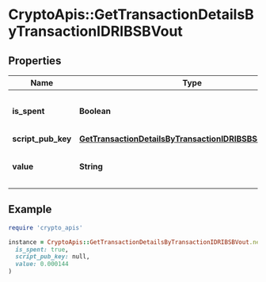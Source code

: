 # CryptoApis::GetTransactionDetailsByTransactionIDRIBSBVout

## Properties

| Name | Type | Description | Notes |
| ---- | ---- | ----------- | ----- |
| **is_spent** | **Boolean** | Defines whether the output is spent or not. |  |
| **script_pub_key** | [**GetTransactionDetailsByTransactionIDRIBSBScriptPubKey**](GetTransactionDetailsByTransactionIDRIBSBScriptPubKey.md) |  |  |
| **value** | **String** | Represents the sent/received amount. |  |

## Example

```ruby
require 'crypto_apis'

instance = CryptoApis::GetTransactionDetailsByTransactionIDRIBSBVout.new(
  is_spent: true,
  script_pub_key: null,
  value: 0.000144
)
```

